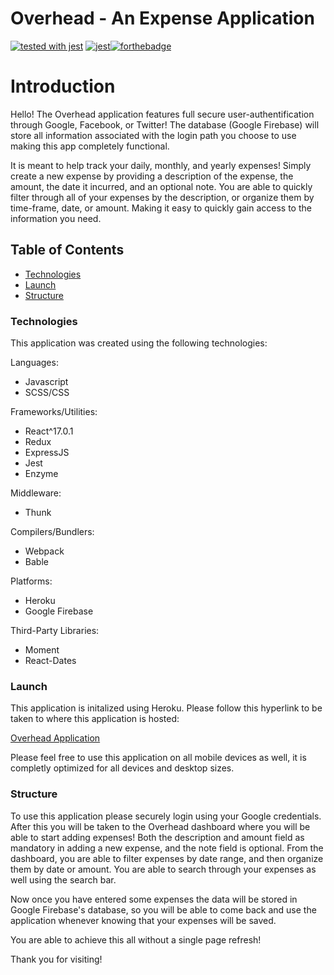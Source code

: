 # Overhead - An Expense Application

[![tested with jest](https://img.shields.io/badge/tested_with-jest-99424f.svg)](https://github.com/facebook/jest)
[![jest](https://jestjs.io/img/jest-badge.svg)](https://github.com/facebook/jest)[![forthebadge](https://forthebadge.com/images/badges/made-with-javascript.svg)](https://forthebadge.com)


# Introduction
Hello! The Overhead application features full secure user-authentification through Google, Facebook, or Twitter! The database (Google Firebase) will store all information associated with the login path you choose to use making this app completely functional.

It is meant to help track your daily, monthly, and yearly expenses! Simply create a new expense by providing a description of the expense, the amount, the date it incurred, and an optional note. You are able to quickly filter through all of your expenses by the description, or organize them by time-frame, date, or amount. Making it easy to quickly gain access to the information you need. 


## Table of Contents
  * <a href= https://github.com/Nicolasdha/Expense-Application-React-Redux#Technologies>Technologies</a>
  * <a href= https://github.com/Nicolasdha/Expense-Application-React-Redux#Launch>Launch</a>
  * <a href= https://github.com/Nicolasdha/Expense-Application-React-Redux#Structure> Structure</a>
  
  
### Technologies
This application was created using the following technologies:

Languages:
* Javascript
* SCSS/CSS

Frameworks/Utilities:
* React^17.0.1
* Redux
* ExpressJS
* Jest
* Enzyme

Middleware:
* Thunk

Compilers/Bundlers:
* Webpack
* Bable

Platforms:
* Heroku
* Google Firebase

Third-Party Libraries:
* Moment
* React-Dates


### Launch

 This application is initalized using Heroku. Please follow this hyperlink to be taken to where this application is hosted:
 
 <a href=https://overhead-expense.herokuapp.com> Overhead Application </a>

Please feel free to use this application on all mobile devices as well, it is completly optimized for all devices and desktop sizes.


### Structure

To use this application please securely login using your Google credentials. After this you will be taken to the Overhead dashboard where you will be able to start adding expenses! Both the description and amount field as mandatory in adding a new expense, and the note field is optional. From the dashboard, you are able to filter expenses by date range, and then organize them by date or amount. You are able to search through your expenses as well using the search bar.

Now once you have entered some expenses the data will be stored in Google Firebase's database, so you will be able to come back and use the application whenever knowing that your expenses will be saved.

You are able to achieve this all without a single page refresh! 

Thank you for visiting! <br><br><br>

<!-- ![Logo](https://i.ibb.co/nr2trL4/Screen-Shot-2020-09-08-at-4-20-44-PM.png) -->
